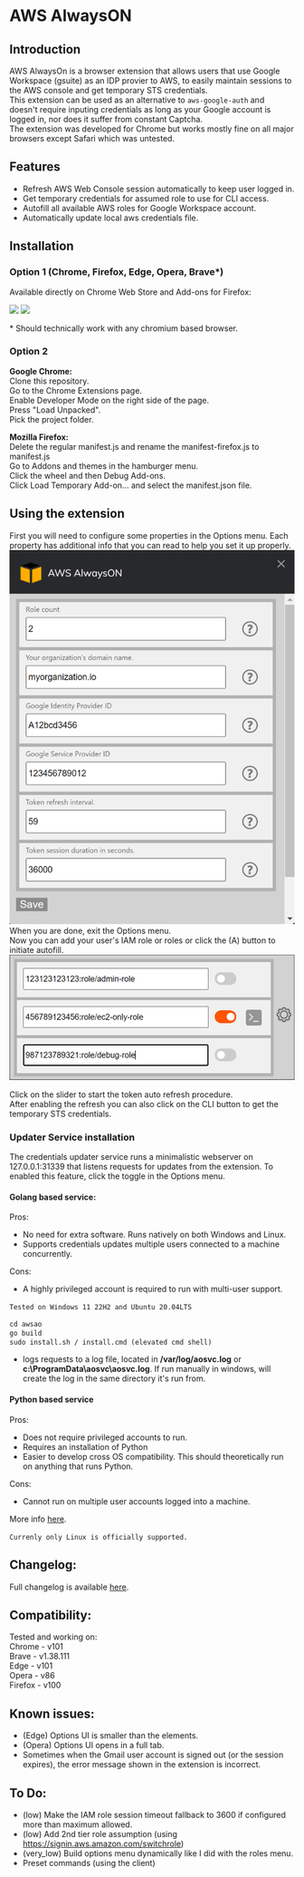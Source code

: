 # AWS AlwaysON  

## Introduction
AWS AlwaysOn is a browser extension that allows users that use Google Workspace (gsuite) as an IDP provier to AWS, to easily maintain sessions to the AWS console and get temporary STS credentials.  
This extension can be used as an alternative to `aws-google-auth` and doesn't require inputing credentials as long as your Google account is logged in, nor does it suffer from constant Captcha.  
The extension was developed for Chrome but works mostly fine on all major browsers except Safari which was untested.  
## Features
- Refresh AWS Web Console session automatically to keep user logged in. 
- Get temporary credentials for assumed role to use for CLI access.
- Autofill all available AWS roles for Google Workspace account.
- Automatically update local aws credentials file.

## Installation

### Option 1 (Chrome, Firefox, Edge, Opera, Brave*)
Available directly on Chrome Web Store and Add-ons for Firefox:  

<a href="https://chrome.google.com/webstore/detail/aws-alwayson/lfplgkokagjgodoeojaodphmjdhlpega" target="_blank" rel="noopener noreferrer"><img src="https://raw.githubusercontent.com/ilyatbn/aws_alwayson/master/img/chrome.png" width="48" /></a>
<a href="https://addons.mozilla.org/en-US/firefox/addon/aws-alwayson/" target="_blank" rel="noopener noreferrer"><img src="https://raw.githubusercontent.com/ilyatbn/aws_alwayson/master/img/ff.png" width="48" /></a>


\* Should technically work with any chromium based browser.
### Option 2
 **Google Chrome:**  
Clone this repository.  
Go to the Chrome Extensions page.  
Enable Developer Mode on the right side of the page.  
Press "Load Unpacked".  
Pick the project folder.  

**Mozilla Firefox:**  
Delete the regular manifest.js and rename the manifest-firefox.js to manifest.js  
Go to Addons and themes in the hamburger menu.  
Click the wheel and then Debug Add-ons.  
Click Load Temporary Add-on... and select the manifest.json file.  
## Using the extension  
First you will need to configure some properties in the Options menu. Each property has additional info that you can read to help you set it up properly.  
![Options](img/opts.png)  
When you are done, exit the Options menu.  
Now you can add your user's IAM role or roles or click the (A) button to initiate autofill.    
![Main menu](img/main.png)  

Click on the slider to start the token auto refresh procedure.  
After enabling the refresh you can also click on the CLI button to get the temporary STS credentials.  

### Updater Service installation
The credentials updater service runs a minimalistic webserver on 127.0.0.1:31339 that listens requests for updates from the extension. 
To enabled this feature, click the toggle in the Options menu.  

#### Golang based service:
Pros:
- No need for extra software. Runs natively on both Windows and Linux.  
- Supports credentials updates multiple users connected to a machine concurrently.  

Cons:  
- A highly privileged account is required to run with multi-user support.

`Tested on Windows 11 22H2 and Ubuntu 20.04LTS`  
```
cd awsao
go build
sudo install.sh / install.cmd (elevated cmd shell)
```
- logs requests to a log file, located in **/var/log/aosvc.log** or **c:\ProgramData\aosvc\aosvc.log**. If run manually in windows, will create the log in the same directory it's run from.


#### Python based service
Pros:  
- Does not require privileged accounts to run.
- Requires an installation of Python
- Easier to develop cross OS compatibility. This should theoretically run on anything that runs Python.   

Cons:  
- Cannot run on multiple user accounts logged into a machine.

More info [here](/aosvc-python/README.md).

`Currenly only Linux is officially supported.`  

## Changelog:
Full changelog is available [here](/changelog.md).  
## Compatibility:
Tested and working on:  
Chrome - v101  
Brave - v1.38.111  
Edge  - v101      
Opera - v86  
Firefox - v100  
## Known issues:  
- (Edge) Options UI is smaller than the elements.  
- (Opera) Options UI opens in a full tab.  
- Sometimes when the Gmail user account is signed out (or the session expires), the error message shown in the extension is incorrect.
## To Do:  
- (low) Make the IAM role session timeout fallback to 3600 if configured more than maximum allowed.  
- (low) Add 2nd tier role assumption (using https://signin.aws.amazon.com/switchrole)  
- (very_low) Build options menu dynamically like I did with the roles menu.  
- Preset commands (using the client)  